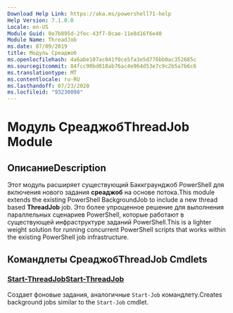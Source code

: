 ```yaml
---
Download Help Link: https://aka.ms/powershell71-help
Help Version: 7.1.0.0
Locale: en-US
Module Guid: 0e7b895d-2fec-43f7-8cae-11e8d16f6e40
Module Name: ThreadJob
ms.date: 07/09/2019
title: Модуль Среаджоб
ms.openlocfilehash: 4a6abe107ac041f0ce5fa3e5d776bb0ac352685c
ms.sourcegitcommit: 84fcc90bd018ab76ac4e964d53e7c9c2b5a7b6c6
ms.translationtype: MT
ms.contentlocale: ru-RU
ms.lasthandoff: 07/23/2020
ms.locfileid: "93230098"
---
```

# <span data-ttu-id="f3352-102">Модуль Среаджоб</span><span class="sxs-lookup"><span data-stu-id="f3352-102">ThreadJob Module</span></span>

## <span data-ttu-id="f3352-103">Описание</span><span class="sxs-lookup"><span data-stu-id="f3352-103">Description</span></span>
<span data-ttu-id="f3352-104">Этот модуль расширяет существующий Баккграунджоб PowerShell для включения нового задания **среаджоб** на основе потока.</span><span class="sxs-lookup"><span data-stu-id="f3352-104">This module extends the existing PowerShell BackgroundJob to include a new thread based **ThreadJob** job.</span></span> <span data-ttu-id="f3352-105">Это более упрощенное решение для выполнения параллельных сценариев PowerShell, которые работают в существующей инфраструктуре заданий PowerShell.</span><span class="sxs-lookup"><span data-stu-id="f3352-105">This is a lighter weight solution for running concurrent PowerShell scripts that works within the existing PowerShell job infrastructure.</span></span>

## <span data-ttu-id="f3352-106">Командлеты Среаджоб</span><span class="sxs-lookup"><span data-stu-id="f3352-106">ThreadJob Cmdlets</span></span>

### [<span data-ttu-id="f3352-107">Start-ThreadJob</span><span class="sxs-lookup"><span data-stu-id="f3352-107">Start-ThreadJob</span></span>](Start-ThreadJob.md)
<span data-ttu-id="f3352-108">Создает фоновые задания, аналогичные `Start-Job` командлету.</span><span class="sxs-lookup"><span data-stu-id="f3352-108">Creates background jobs similar to the `Start-Job` cmdlet.</span></span>
